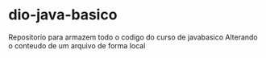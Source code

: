 # dio-java-basico
Repositorio para armazem todo o codigo do curso de javabasico
Alterando o conteudo de um arquivo de forma local
